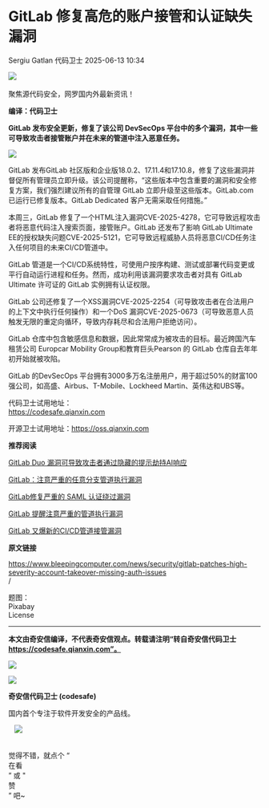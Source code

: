 #  GitLab 修复高危的账户接管和认证缺失漏洞  
Sergiu Gatlan  代码卫士   2025-06-13 10:34  
  
![](https://mmbiz.qpic.cn/mmbiz_gif/Az5ZsrEic9ot90z9etZLlU7OTaPOdibteeibJMMmbwc29aJlDOmUicibIRoLdcuEQjtHQ2qjVtZBt0M5eVbYoQzlHiaw/640?wx_fmt=gif "")  
   
聚焦源代码安全，网罗国内外最新资讯！  
  
**编译：代码卫士**  
  
**GitLab 发布安全更新，修复了该公司 DevSecOps 平台中的多个漏洞，其中一些可导致攻击者接管账户并在未来的管道中注入恶意任务。**  
  
![](https://mmbiz.qpic.cn/mmbiz_png/oBANLWYScMRV4TpHia5020fSlxqurOMJeyG88q4OfM02iapvB5icwRib9E4o3hWcRn2JrtJH6DDnGn3Wtu7SfTSgow/640?wx_fmt=png&from=appmsg "")  
  
  
GitLab 发布GitLab 社区版和企业版18.0.2、17.11.4和17.10.8，修复了这些漏洞并督促所有管理员立即升级。该公司提醒称，“这些版本中包含重要的漏洞和安全修复方案，我们强烈建议所有的自管理 GitLab 立即升级至这些版本。GitLab.com已运行已修复版本。GitLab Dedicated 客户无需采取任何措施。”  
  
本周三，GitLab 修复了一个HTML注入漏洞CVE-2025-4278，它可导致远程攻击者将恶意代码注入搜索页面，接管账户。GitLab 还发布了影响 GitLab Ultimate EE的授权缺失问题CVE-2025-5121，它可导致远程威胁人员将恶意CI/CD任务注入任何项目的未来CI/CD管道中。  
  
GitLab 管道是一个CI/CD系统特性，可使用户按序构建、测试或部署代码变更或平行自动运行进程和任务。然而，成功利用该漏洞要求攻击者对具有 GitLab Ultimate 许可证的 GitLab 实例拥有认证权限。  
  
GitLab 公司还修复了一个XSS漏洞CVE-2025-2254（可导致攻击者在合法用户的上下文中执行任何操作）和一个DoS 漏洞CVE-2025-0673（可导致恶意人员触发无限的重定向循环，导致内存耗尽和合法用户拒绝访问）。  
  
GitLab 仓库中包含敏感信息和数据，因此常常成为被攻击的目标。最近跨国汽车租赁公司 Europcar Mobility Group和教育巨头Pearson 的 GitLab 仓库自去年年初开始就被攻陷。  
  
GitLab 的DevSecOps 平台拥有3000多万名注册用户，用于超过50%的财富100强公司，如高盛、Airbus、T-Mobile、Lockheed Martin、英伟达和UBS等。  
  
  
代码卫士试用地址：  
https://codesafe.qianxin.com  
  
开源卫士试用地址：https://oss.qianxin.com  
  
  
  
  
  
  
  
  
  
  
  
  
  
**推荐阅读**  
  
[GitLab Duo 漏洞可导致攻击者通过隐藏的提示劫持AI响应](https://mp.weixin.qq.com/s?__biz=MzI2NTg4OTc5Nw==&mid=2247523124&idx=2&sn=11426f6aaac01c747218a552ac6e5129&scene=21#wechat_redirect)  
  
  
[GitLab：注意严重的任意分支管道执行漏洞](https://mp.weixin.qq.com/s?__biz=MzI2NTg4OTc5Nw==&mid=2247521035&idx=1&sn=2551f0b914e44081d01813a9f39a47c4&scene=21#wechat_redirect)  
  
  
[GitLab修复严重的 SAML 认证绕过漏洞](https://mp.weixin.qq.com/s?__biz=MzI2NTg4OTc5Nw==&mid=2247520856&idx=1&sn=99796b9ba1361fcd9611a05729e2219d&scene=21#wechat_redirect)  
  
  
[GitLab 提醒注意严重的管道执行漏洞](https://mp.weixin.qq.com/s?__biz=MzI2NTg4OTc5Nw==&mid=2247520799&idx=1&sn=2e34312c9e5c05291452bf69189cd8b5&scene=21#wechat_redirect)  
  
  
[GitLab 又爆新的CI/CD管道接管漏洞](https://mp.weixin.qq.com/s?__biz=MzI2NTg4OTc5Nw==&mid=2247520065&idx=2&sn=2dfd0b72bc28e69fa94a19fdb4828ace&scene=21#wechat_redirect)  
  
  
  
  
  
**原文链接**  
  
https://www.bleepingcomputer.com/news/security/gitlab-patches-high-severity-account-takeover-missing-auth-issues  
/  
  
  
题图：  
Pixabay   
License  
  
****  
**本文由奇安信编译，不代表奇安信观点。转载请注明“转自奇安信代码卫士 https://codesafe.qianxin.com”。**  
  
  
  
  
![](https://mmbiz.qpic.cn/mmbiz_jpg/oBANLWYScMSf7nNLWrJL6dkJp7RB8Kl4zxU9ibnQjuvo4VoZ5ic9Q91K3WshWzqEybcroVEOQpgYfx1uYgwJhlFQ/640?wx_fmt=jpeg "")  
  
![](https://mmbiz.qpic.cn/mmbiz_jpg/oBANLWYScMSN5sfviaCuvYQccJZlrr64sRlvcbdWjDic9mPQ8mBBFDCKP6VibiaNE1kDVuoIOiaIVRoTjSsSftGC8gw/640?wx_fmt=jpeg "")  
  
**奇安信代码卫士 (codesafe)**  
  
国内首个专注于软件开发安全的产品线。  
  
   ![](https://mmbiz.qpic.cn/mmbiz_gif/oBANLWYScMQ5iciaeKS21icDIWSVd0M9zEhicFK0rbCJOrgpc09iaH6nvqvsIdckDfxH2K4tu9CvPJgSf7XhGHJwVyQ/640?wx_fmt=gif "")  
  
   
觉得不错，就点个 “  
在看  
” 或 "  
赞  
” 吧~  
  
